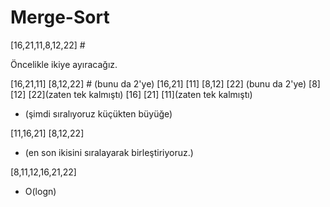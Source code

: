 # Merge-Sort

[16,21,11,8,12,22] #

Öncelikle ikiye ayıracağız. 

[16,21,11]                                                       [8,12,22] #
(bunu da 2'ye)
[16,21]    [11]                                                [8,12]    [22]
(bunu da 2'ye)
                                                                [8]   [12]    [22](zaten tek kalmıştı)
[16]   [21]   [11](zaten tek kalmıştı)

- (şimdi sıralıyoruz küçükten büyüğe)

[11,16,21]                                                 [8,12,22]
- (en son ikisini sıralayarak birleştiriyoruz.)

[8,11,12,16,21,22]

- O(logn)


